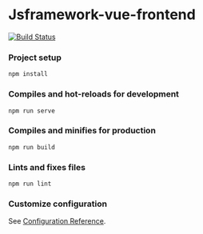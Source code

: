 # Jsframework-vue-frontend

[![Build Status](https://travis-ci.org/ollebergkvist/jsframework-vue-frontend.svg?branch=master)](https://travis-ci.org/ollebergkvist/jsframework-vue-frontend)

### Project setup

```
npm install
```

### Compiles and hot-reloads for development

```
npm run serve
```

### Compiles and minifies for production

```
npm run build
```

### Lints and fixes files

```
npm run lint
```

### Customize configuration

See [Configuration Reference](https://cli.vuejs.org/config/).
